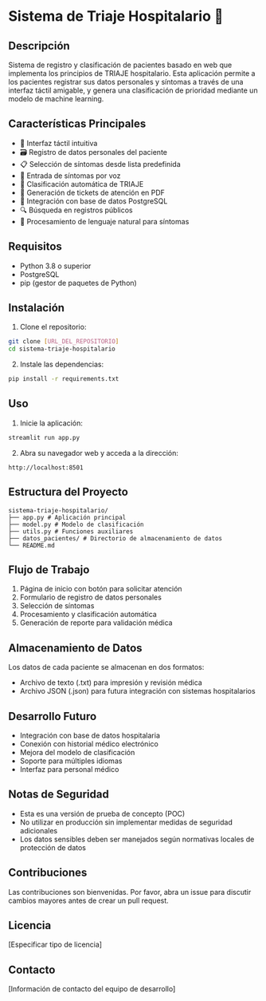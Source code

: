 # Sistema de Triaje Hospitalario 🏥

## Descripción
Sistema de registro y clasificación de pacientes basado en web que implementa los principios de TRIAJE hospitalario. Esta aplicación permite a los pacientes registrar sus datos personales y síntomas a través de una interfaz táctil amigable, y genera una clasificación de prioridad mediante un modelo de machine learning.

## Características Principales
- 📱 Interfaz táctil intuitiva
- 🗃️ Registro de datos personales del paciente
- 📋 Selección de síntomas desde lista predefinida
- 🎤 Entrada de síntomas por voz
- 🤖 Clasificación automática de TRIAJE
- 🎫 Generación de tickets de atención en PDF
- 💾 Integración con base de datos PostgreSQL
- 🔍 Búsqueda en registros públicos
- 🔄 Procesamiento de lenguaje natural para síntomas

## Requisitos
- Python 3.8 o superior
- PostgreSQL
- pip (gestor de paquetes de Python)

## Instalación

1. Clone el repositorio:
```bash
git clone [URL_DEL_REPOSITORIO]
cd sistema-triaje-hospitalario
```

2. Instale las dependencias:

```bash
pip install -r requirements.txt
```

## Uso

1. Inicie la aplicación:

```bash
streamlit run app.py
```


2. Abra su navegador web y acceda a la dirección:

```
http://localhost:8501
```

## Estructura del Proyecto

```
sistema-triaje-hospitalario/
├── app.py # Aplicación principal
├── model.py # Modelo de clasificación
├── utils.py # Funciones auxiliares
├── datos_pacientes/ # Directorio de almacenamiento de datos
└── README.md
```

## Flujo de Trabajo
1. Página de inicio con botón para solicitar atención
2. Formulario de registro de datos personales
3. Selección de síntomas
4. Procesamiento y clasificación automática
5. Generación de reporte para validación médica

## Almacenamiento de Datos
Los datos de cada paciente se almacenan en dos formatos:
- Archivo de texto (.txt) para impresión y revisión médica
- Archivo JSON (.json) para futura integración con sistemas hospitalarios

## Desarrollo Futuro
- Integración con base de datos hospitalaria
- Conexión con historial médico electrónico
- Mejora del modelo de clasificación
- Soporte para múltiples idiomas
- Interfaz para personal médico

## Notas de Seguridad
- Esta es una versión de prueba de concepto (POC)
- No utilizar en producción sin implementar medidas de seguridad adicionales
- Los datos sensibles deben ser manejados según normativas locales de protección de datos

## Contribuciones
Las contribuciones son bienvenidas. Por favor, abra un issue para discutir cambios mayores antes de crear un pull request.

## Licencia
[Especificar tipo de licencia]

## Contacto
[Información de contacto del equipo de desarrollo]
